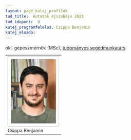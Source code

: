 ```yaml
---
layout: page_kutej_profilok
tud_title:  Kutatók éjszakája 2023
tud_idopont:  0
kutej_programfelelos: Csippa Benjamin
kutej_eloado: 
---
```


okl. gépészmérnök (MSc), [tudományos segédmunkatárs](https://www.hds.bme.hu/tanszek.php?sm=2&lang=HU)


<table class="picture">
<tr>
<td>

<div class="gallery">
    <img src="images/Csippa_Benjamin.jpg" max-width="250" max-height="200">
  <div class="desc">Csippa Benjamin</div>
</div>

</td>
</tr>
</table>
